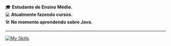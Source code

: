 🎓 <strong>Estudante de Ensino Médio.</strong>  
💻 <strong>Atualmente fazendo cursos.</strong>  
🛠️ <strong>No momento aprendendo sobre Java.</strong>

<hr>

[![My Skills](https://skillicons.dev/icons?i=java,python,kotlin,spring,kafka,aws,redis,postgresql,mysql,docker,mongodb,terraform)](https://skillicons.dev)
